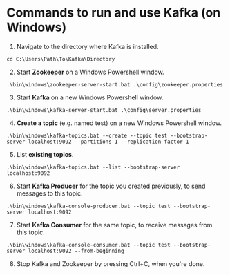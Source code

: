 # Commands to run and use Kafka (on Windows)

1. Navigate to the directory where Kafka is installed.
```
cd C:\Users\Path\To\Kafka\Directory
```

2. Start **Zookeeper** on a Windows Powershell window.
```
.\bin\windows\zookeeper-server-start.bat .\config\zookeeper.properties
```

3. Start **Kafka** on a new Windows Powershell window.
```
.\bin\windows\kafka-server-start.bat .\config\server.properties
```

4. **Create a topic** (e.g. named test) on a new Windows Powershell window.
```
.\bin\windows\kafka-topics.bat --create --topic test --bootstrap-server localhost:9092 --partitions 1 --replication-factor 1
```

5. List **existing topics**.
```
.\bin\windows\kafka-topics.bat --list --bootstrap-server localhost:9092
```

6. Start **Kafka Producer** for the topic you created previously, to send messages to this topic.
```
.\bin\windows\kafka-console-producer.bat --topic test --bootstrap-server localhost:9092
```

7. Start **Kafka Consumer** for the same topic, to receive messages from this topic.
```
.\bin\windows\kafka-console-consumer.bat --topic test --bootstrap-server localhost:9092 --from-beginning
```

8. Stop Kafka and Zookeeper by pressing Ctrl+C, when you're done.
